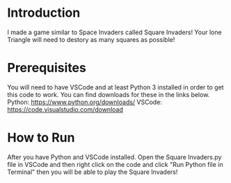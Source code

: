 # Introduction
I made a game similar to Space Invaders called Square Invaders! Your lone Triangle will need to destory as many squares as possible!
# Prerequisites
You will need to have VSCode and at least Python 3 installed in order to get this code to work. You can find downloads for these in the links below.
Python: https://www.python.org/downloads/
VSCode: https://code.visualstudio.com/download
# How to Run
After you have Python and VSCode installed. Open the Square Invaders.py file in VSCode and then right click on the code and click "Run Python file in Terminal" then you will be able to play the Square Invaders!
